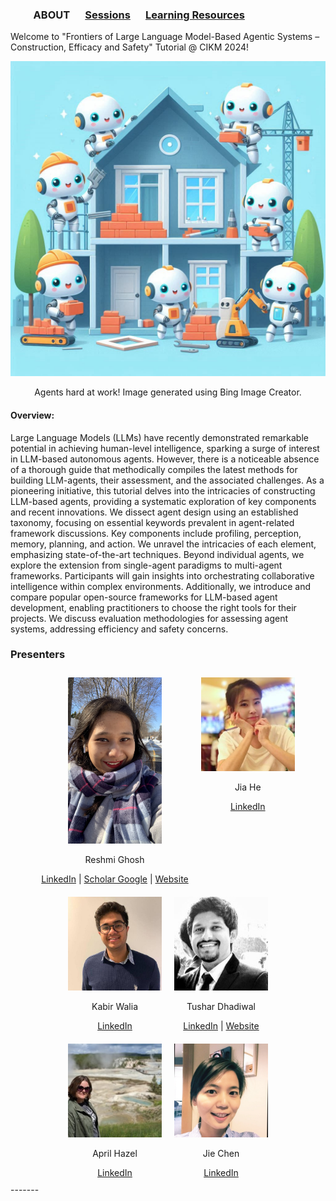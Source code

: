 
### &emsp;&emsp; ABOUT  &emsp; [Sessions](./Sessions.md) &emsp; [Learning Resources](./Resources) &emsp;


Welcome to "Frontiers of Large Language Model-Based Agentic Systems – Construction, Efficacy and Safety" Tutorial @ CIKM 2024!
<div style="text-align: center;">
  <img src="Aiagents.jpg" alt="AI Agents at work" width="600">
  <p>Agents hard at work! Image generated using Bing Image Creator.</p>
</div>


#### Overview:
Large Language Models (LLMs) have recently demonstrated remarkable potential in achieving human-level intelligence, sparking a surge of interest in LLM-based autonomous agents. However, there is a noticeable absence of a thorough guide that methodically compiles the latest methods for building LLM-agents, their assessment, and the associated challenges. As a pioneering initiative, this tutorial delves into the intricacies of constructing LLM-based agents, providing a systematic exploration of key components and recent innovations. We dissect agent design using an established taxonomy, focusing on essential keywords prevalent in agent-related framework discussions. Key components include profiling, perception, memory, planning, and action. We unravel the intricacies of each element, emphasizing state-of-the-art techniques. Beyond individual agents, we explore the extension from single-agent paradigms to multi-agent frameworks. Participants will gain insights into orchestrating collaborative intelligence within complex environments. Additionally, we introduce and compare popular open-source frameworks for LLM-based agent development, enabling practitioners to choose the right tools for their projects. We discuss evaluation methodologies for assessing agent systems, addressing efficiency and safety concerns. 

### Presenters
<div style="display: flex; flex-wrap: wrap; justify-content: center;">
  <div style="margin: 10px; text-align: center;">
    <img src="https://github.com/Frontiers-of-AI-Agents-Tutorial/Frontiers-of-AI-Agents-Tutorial.github.io/blob/main/Images/thumbnail_5BC550D8-0326-45E9-8D5F-214D27B4BFB9.jpg" alt="Reshmi Ghosh" width="150">
    <p>Reshmi Ghosh</p>
    <a href="https://www.linkedin.com/in/reshmi-ghosh" target="_blank">LinkedIn</a> |
    <a href="https://scholar.google.com/citations?user=ui8JeF5lKNMC&hl=en" target="_blank">Scholar Google</a> |
    <a href="https://reshmighosh.github.io/" target="_blank">Website</a>
  </div>
  <div style="margin: 10px; text-align: center;">
    <img src="https://github.com/Frontiers-of-AI-Agents-Tutorial/Frontiers-of-AI-Agents-Tutorial.github.io/blob/main/Images/Jia_He_image.jpg" alt="Jia He" width="150">
    <p>Jia He</p>
    <a href="https://www.linkedin.com/in/jia-he-46265212b/" target="_blank">LinkedIn</a>
  </div>
  <div style="margin: 10px; text-align: center;">
    <img src="https://github.com/Frontiers-of-AI-Agents-Tutorial/Frontiers-of-AI-Agents-Tutorial.github.io/blob/main/Images/Kabir_walia_picture.jpg" alt="Kabir Walia" width="150">
    <p>Kabir Walia</p>
    <a href="https://www.linkedin.com/in/kabirwalia/" target="_blank">LinkedIn</a>
  </div>
  <div style="margin: 10px; text-align: center;">
    <img src="https://github.com/Frontiers-of-AI-Agents-Tutorial/Frontiers-of-AI-Agents-Tutorial.github.io/blob/main/Images/Tushar_D_picture.jpg" alt="Tushar Dhadiwal" width="150">
    <p>Tushar Dhadiwal</p>
    <a href="https://www.linkedin.com/in/tushar-dhadiwal/" target="_blank">LinkedIn</a> |
    <a href="https://www.dtushar.com/" target="_blank">Website</a>
  </div>
  <div style="margin: 10px; text-align: center;">
    <img src="https://github.com/Frontiers-of-AI-Agents-Tutorial/Frontiers-of-AI-Agents-Tutorial.github.io/blob/main/Images/April_Hazel_picture.jpg" alt="April Hazel" width="150">
    <p>April Hazel</p>
    <a href="https://www.linkedin.com/in/aprilhazel/" target="_blank">LinkedIn</a>
  </div>
  <div style="margin: 10px; text-align: center;">
    <img src="https://github.com/Frontiers-of-AI-Agents-Tutorial/Frontiers-of-AI-Agents-Tutorial.github.io/blob/main/Images/JennyC_C_Image.jpg" alt="Jie Chen" width="150">
    <p>Jie Chen</p>
    <a href="https://www.linkedin.com/in/jieqchen/" target="_blank">LinkedIn</a>
  </div>
</div>
-------  
